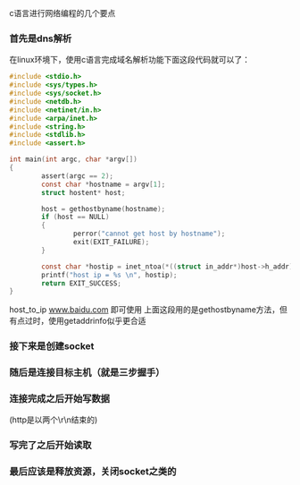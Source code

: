 
c语言进行网络编程的几个要点

### 首先是dns解析
在linux环境下，使用c语言完成域名解析功能下面这段代码就可以了：

```c
#include <stdio.h>
#include <sys/types.h>
#include <sys/socket.h>
#include <netdb.h>
#include <netinet/in.h>
#include <arpa/inet.h>
#include <string.h>
#include <stdlib.h>
#include <assert.h>

int main(int argc, char *argv[])
{
        assert(argc == 2);
        const char *hostname = argv[1];
        struct hostent* host;

        host = gethostbyname(hostname);
        if (host == NULL)
        {
                perror("cannot get host by hostname");
                exit(EXIT_FAILURE);
        }

        const char *hostip = inet_ntoa(*((struct in_addr*)host->h_addr));
        printf("host ip = %s \n", hostip);
        return EXIT_SUCCESS;
}
```

host_to_ip www.baidu.com 即可使用
上面这段用的是gethostbyname方法，但有点过时，使用getaddrinfo似乎更合适

### 接下来是创建socket

### 随后是连接目标主机（就是三步握手）

### 连接完成之后开始写数据
(http是以两个\r\n结束的)

### 写完了之后开始读取

### 最后应该是释放资源，关闭socket之类的